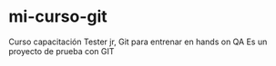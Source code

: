 # mi-curso-git
Curso capacitación Tester jr, Git para entrenar en hands on QA
Es un proyecto de prueba con GIT

